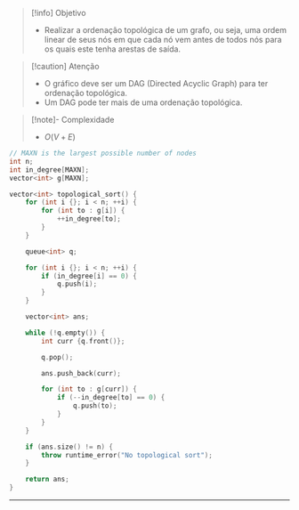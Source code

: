 > [!info] Objetivo
> - Realizar a ordenação topológica de um grafo, ou seja, uma ordem linear de seus nós em que cada nó vem antes de todos nós para os quais este tenha arestas de saída.

> [!caution] Atenção
> - O gráfico deve ser um DAG (Directed Acyclic Graph) para ter ordenação topológica.
> - Um DAG pode ter mais de uma ordenação topológica.

> [!note]- Complexidade
> - $O(V + E)$

```cpp
// MAXN is the largest possible number of nodes
int n;
int in_degree[MAXN];
vector<int> g[MAXN];

vector<int> topological_sort() {
    for (int i {}; i < n; ++i) {
        for (int to : g[i]) {
            ++in_degree[to];
        }
    }

    queue<int> q;

    for (int i {}; i < n; ++i) {
        if (in_degree[i] == 0) {
            q.push(i);
        }
    }

    vector<int> ans;

    while (!q.empty()) {
        int curr {q.front()};

        q.pop();

        ans.push_back(curr);

        for (int to : g[curr]) {
            if (--in_degree[to] == 0) {
                q.push(to);
            }
        }
    }

    if (ans.size() != n) {
        throw runtime_error("No topological sort");
    }

    return ans;
}
```

---